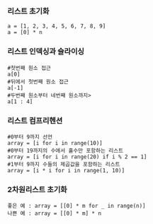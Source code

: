 ### 리스트 초기화
```
a = [1, 2, 3, 4, 5, 6, 7, 8, 9]
a = [0] * n
```

### 리스트 인덱싱과 슬라이싱
```
#첫번째 원소 접근
a[0] 
#뒤에서 첫번째 원소 접근
a[-1]
#두번째 원소부터 네번째 원소까지>
a[1 : 4]
```

### 리스트 컴프리헨션
```
#0부터 9까지 선언
array = [i for i in range(10)]
#0부터 19까지의 수에서 홀수만 포함하는 리스트
array = [i for i in range(20) if i % 2 == 1]
#1부터 9까지 수들의 제곱값을 포함하는 리스트
array = [i * i for i in range(1, 10)]
```
### 2차원리스트 초기화
```
좋은 예 : array = [[0] * m for _ in range(n)]
나쁜 예 : array = [[0] * m] * n
```
